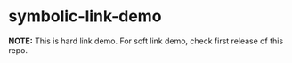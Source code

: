 # symbolic-link-demo

**NOTE:** This is hard link demo. For soft link demo, check first release of this repo.